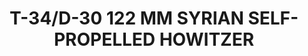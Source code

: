 ---
layout: product
title: "T-34/D-30 122 MM SYRIAN SELF-PROPELLED HOWITZER"
price: "5200" 
desc: "Maketa"
img_path: "/assets/img/RFM5030.jpg"
brand: "N/A"
available: false
special_offer: false
new: false
soon: false
cat: "010000"
subcat: "010800"
subsubcat: "0N/A"
sifra: "RFM5030"
popular: false
---